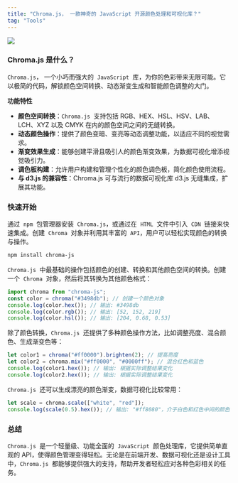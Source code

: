 ```yaml
---
title: "Chroma.js， 一款神奇的 JavaScript 开源颜色处理和可视化库？"
tag: "Tools"
---
```


<img src="../imgs/60/01.webp" />

### Chroma.js 是什么？

`Chroma.js`， 一个小巧而强大的  `JavaScript`  库，为你的色彩带来无限可能。它以极简的代码，解锁颜色空间转换、动态渐变生成和智能颜色调整的大门。

**功能特性**

- **颜色空间转换**：`Chroma.js`  支持包括 RGB、HEX、HSL、HSV、LAB、LCH、XYZ 以及 CMYK 在内的颜色空间之间的无缝转换。
- **动态颜色操作**：提供了颜色变暗、变亮等动态调整功能，以适应不同的视觉需求。
- **渐变效果生成**：能够创建平滑且吸引人的颜色渐变效果，为数据可视化增添视觉吸引力。
- **调色板构建**：允许用户构建和管理个性化的颜色调色板，简化颜色使用流程。
- **与 d3.js 的兼容性**：Chroma.js 可与流行的数据可视化库 d3.js 无缝集成，扩展其功能。

### 快速开始

通过  `npm`  包管理器安装  `Chroma.js`，或通过在  `HTML`  文件中引入  `CDN`  链接来快速集成。创建  `Chroma`  对象并利用其丰富的  `API`，用户可以轻松实现颜色的转换与操作。

```sh
npm install chroma-js
```

`Chroma.js`  中最基础的操作包括颜色的创建、转换和其他颜色空间的转换。创建一个  `Chroma`  对象，然后将其转换为其他颜色格式：

```js
import chroma from "chroma-js";
const color = chroma("#3498db"); // 创建一个颜色对象
console.log(color.hex()); // 输出: #3498db
console.log(color.rgb()); // 输出: [52, 152, 219]
console.log(color.hsl()); // 输出: [204, 0.68, 0.53]
```

除了颜色转换，`Chroma.js`  还提供了多种颜色操作方法，比如调整亮度、混合颜色、生成渐变色等：

```js
let color1 = chroma("#ff0000").brighten(2); // 提高亮度
let color2 = chroma.mix("#ff0000", "#0000ff"); // 混合红色和蓝色
console.log(color1.hex()); // 输出: 根据实际调整结果变化
console.log(color2.hex()); // 输出: 根据实际调整结果变化
```

`Chroma.js`  还可以生成漂亮的颜色渐变，数据可视化比较常用：

```js
let scale = chroma.scale(["white", "red"]);
console.log(scale(0.5).hex()); // 输出: "#ff8080"，介于白色和红色中间的颜色
```

### 总结

`Chroma.js`  是一个轻量级、功能全面的  `JavaScript`  颜色处理库，它提供简单直观的 API，使得颜色管理变得轻松。无论是在前端开发、数据可视化还是设计工具中，`Chroma.js`  都能够提供强大的支持，帮助开发者轻松应对各种色彩相关的任务。
